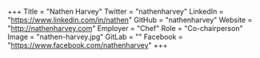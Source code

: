 +++
Title = "Nathen Harvey"
Twitter = "nathenharvey"
LinkedIn = "https://www.linkedin.com/in/nathen"
GitHub = "nathenharvey"
Website = "http://nathenharvey.com"
Employer = "Chef"
Role = "Co-chairperson"
Image = "nathen-harvey.jpg"
GitLab = ""
Facebook = "https://www.facebook.com/nathenharvey"
+++
